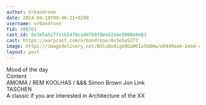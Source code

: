 ```yaml
---
author: Urbandrone
date: 2024-04-10T09:46:21+0200
username: urbandrone
fid: 390761
cast_id: 0x3e5a527711b5478ca407b9f8eeb2d4e5000e8e83
cast: https://warpcast.com/urbandrone/0x3e5a5277
image: https://imagedelivery.net/BXluQx4ige9GuW0Ia56BHw/e0449ea6-2ebd-4a6e-caa1-7eaf635e7800/original
layout: post
---
```

Mood of the day  
Content  
AMOMA / REM KOOLHAS / &&& Simon Brown Jon Link  
TASCHEN  
A classic if you are interested in Architecture of the XX  

<img src='https://imagedelivery.net/BXluQx4ige9GuW0Ia56BHw/e0449ea6-2ebd-4a6e-caa1-7eaf635e7800/original' alt='' referrerpolicy='no-referrer'/>
<img src='https://imagedelivery.net/BXluQx4ige9GuW0Ia56BHw/1ac48944-4627-4ceb-d044-9e831ebdd000/original' alt='' referrerpolicy='no-referrer'/>